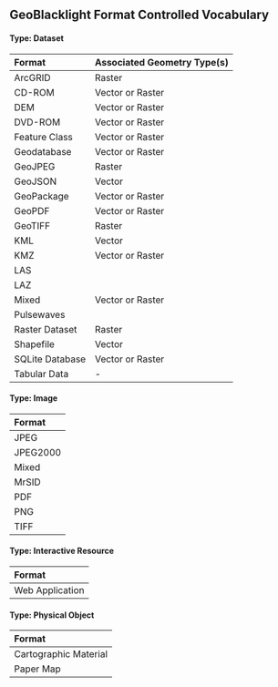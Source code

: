 ## GeoBlacklight Format Controlled Vocabulary

#### Type: Dataset
| Format | Associated Geometry Type(s) |
|:----------------------------|:-------------|
|ArcGRID		|Raster				|
|CD-ROM			|Vector or Raster	|
|DEM			|Vector or Raster	|
|DVD-ROM		|Vector or Raster	|
|Feature Class	|Vector or Raster	|
|Geodatabase	|Vector or Raster	|
|GeoJPEG		|Raster				|
|GeoJSON		|Vector				|
|GeoPackage |Vector or Raster	|
|GeoPDF			|Vector or Raster	|
|GeoTIFF		|Raster				|
|KML			|Vector				|
|KMZ			|Vector or Raster	|
|LAS			|					|
|LAZ			|					|
|Mixed			|Vector or Raster	|
|Pulsewaves		|					|
|Raster Dataset	|Raster				|
|Shapefile		|Vector				|
|SQLite Database|Vector or Raster	|
|Tabular Data	|-					|

#### Type: Image

| Format |
|:----------------------------|
|JPEG			|
|JPEG2000		|
|Mixed			|
|MrSID			|
|PDF			|
|PNG			|
|TIFF			|


#### Type: Interactive Resource
| Format |
|:----------------------------|
|Web Application|

#### Type: Physical Object
| Format |
|:----------------------------|
|Cartographic Material|
|Paper Map|
